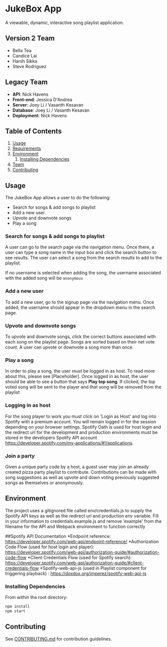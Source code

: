 # JukeBox App

A viewable, dynamic, interactive song playlist application.
 ## Version 2 Team
 - Bella Tea
 - Candice Lai
 - Harsh Sikka
 - Steve Rodriguez

## Legacy Team
 - __API__: Nick Havens
 - __Front-end__: Jessica D'Andrea
 - __Server__: Joey Li / Vasanth Kesavan
 - __Database__: Joey Li / Vasanth Kesavan
 - __Deployment__: Nick Havens

## Table of Contents

1. [Usage](#Usage)
1. [Requirements](#requirements)
1. [Environment](#environment)
    1. [Installing Dependencies](#installing-dependencies)
1. [Team](#team)
1. [Contributing](#contributing)

## Usage

The JukeBox App allows a user to do the following:
- Search for songs & add songs to playlist
- Add a new user
- Upvote and downvote songs
- Play a song

### Search for songs & add songs to playlist
A user can go to the search page via the navigation menu. Once there, a user can type a song name in the input box and click the search button to see results. The user can select a song from the search results to add to the playlist.

If no username is selected when adding the song, the username associated with the added song will be `anonymous`

### Add a new user

To add a new user, go to the signup page via the navigation menu. Once added, the username should appear in the dropdown menu in the search page.

### Upvote and downvote songs
To upvote and downvote songs, click the correct buttons associated with each song on the playlist page. Songs are sorted based on their net vote count. A user can upvote or downvote a song more than once.

### Play a song
In order to play a song, the user must be logged in as host. To read more about this, please see [Placeholder]. Once logged in as host, the user should be able to see a button that says __Play top song__. If clicked, the top voted song will be sent to the player and that song will be removed from the playlist

### Logging in as host
For the song player to work you must click on 'Login as Host' and log into Spotify with a premium account. You will remain logged in for the session depending on your browser settings. Spotify Oath is used for host login and the redirect url for the development and production environments must be stored in the developers Spotify API account https://developer.spotify.com/my-applications/#!/applications.

### Join a party
Given a unique party code by a host, a guest user may join an already created pizza party playlist to contribute. Contributions can be made with song suggestions as well as upvote and down voting previously suggested songs as themselves or anonymously.

## Environment
The project uses a gitignored file called env/credentials.js to supply the Spotify API keys as well as the redirect url and production env variable. Fill in your information to credentials.example.js and remove 'example' from the filename for the API and Webpack
environment to function correctly

##Spotify API Documentation
*Endpoint reference: https://developer.spotify.com/web-api/endpoint-reference/
*Authorization Code Flow (used for host login and player): https://developer.spotify.com/web-api/authorization-guide/#authorization-code-flow
*Client Credentials Flow (used for Spotify search): https://developer.spotify.com/web-api/authorization-guide/#client-credentials-flow
*Spotify-web-api-js (used in Playlist component for triggering playback) : https://doxdox.org/jmperez/spotify-web-api-js

### Installing Dependencies

From within the root directory:

```sh
npm install
npm start
```

## Contributing

See [CONTRIBUTING.md](CONTRIBUTING.md) for contribution guidelines.
